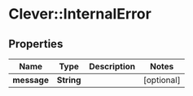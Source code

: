 # Clever::InternalError

## Properties
Name | Type | Description | Notes
------------ | ------------- | ------------- | -------------
**message** | **String** |  | [optional] 


